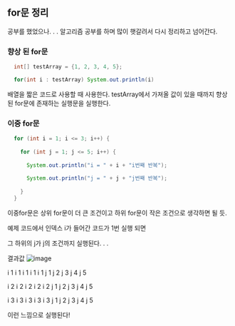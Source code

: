 ## for문 정리

공부를 했었으나. . . 알고리즘 공부를 하며 많이 햇갈려서 다시 정리하고 넘어간다.

### 향상 된 for문

~~~java
  int[] testArray = {1, 2, 3, 4, 5};

  for(int i : testArray) System.out.println(i)

~~~

배열을 짧은 코드로 사용할 때 사용한다.
testArray에서 가져올 값이 있을 때까지 향상 된 for문에 존재하는 실행문을 실행한다.

### 이중 for문

~~~java
  for (int i = 1; i <= 3; i++) {
  
    for (int j = 1; j <= 5; i++) {
    
      System.out.println("i = " + i + "i번째 반복");
      
      System.out.println("j = " + j + "j번째 반복");
    
    }
  }
~~~

이중for문은 상위 for문이 더 큰 조건이고 하위 for문이 작은 조건으로 생각하면 될 듯.

예제 코드에서 인덱스 i가 들어간 코드가 1번 실행 되면

그 하위의 j가 j의 조건까지 실행된다. . .

결과값
![image](https://user-images.githubusercontent.com/57930450/69312204-a0647f80-0c71-11ea-96a1-30e649b6f381.png)

i 1 i 1 i 1 i 1 i 1
j 1 j 2 j 3 j 4 j 5

i 2 i 2 i 2 i 2 i 2
j 1 j 2 j 3 j 4 j 5

i 3 i 3 i 3 i 3 i 3
j 1 j 2 j 3 j 4 j 5

이런 느낌으로 실행된다!
